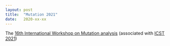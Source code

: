 ```yaml
---
layout: post
title:  "Mutation 2021"
date:   2020-xx-xx
---
```


The [16th International Workshop on Mutation analysis](/2021/)
(associated with [ICST 2021](https:/https://icst2021.icmc.usp.br/))
